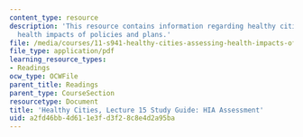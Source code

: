 ```yaml
---
content_type: resource
description: 'This resource contains information regarding healthy cities: Assessing
  health impacts of policies and plans.'
file: /media/courses/11-s941-healthy-cities-assessing-health-impacts-of-policies-and-plans-spring-2016/a2fd46bb4d611e3fd3f28c8e4d2a95ba_MIT11_S941S16_Class15Guide.pdf
file_type: application/pdf
learning_resource_types:
- Readings
ocw_type: OCWFile
parent_title: Readings
parent_type: CourseSection
resourcetype: Document
title: 'Healthy Cities, Lecture 15 Study Guide: HIA Assessment'
uid: a2fd46bb-4d61-1e3f-d3f2-8c8e4d2a95ba
---
```

